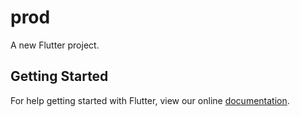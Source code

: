 # prod

A new Flutter project.

## Getting Started

For help getting started with Flutter, view our online
[documentation](https://flutter.io/).
